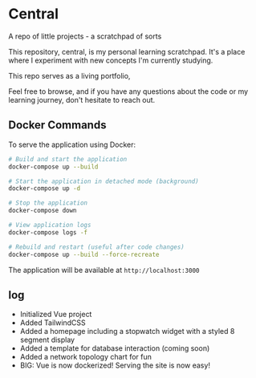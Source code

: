 # Central
A repo of little projects - a scratchpad of sorts

This repository, central, is my personal learning scratchpad. It's a place where I experiment with new concepts I'm currently studying.

This repo serves as a living portfolio, 

Feel free to browse, and if you have any questions about the code or my learning journey, don't hesitate to reach out.

## Docker Commands

To serve the application using Docker:

```bash
# Build and start the application
docker-compose up --build

# Start the application in detached mode (background)
docker-compose up -d

# Stop the application
docker-compose down

# View application logs
docker-compose logs -f

# Rebuild and restart (useful after code changes)
docker-compose up --build --force-recreate
```

The application will be available at `http://localhost:3000`

## log
- Initialized Vue project
- Added TailwindCSS
- Added a homepage including a stopwatch widget with a styled 8 segment display
- Added a template for database interaction (coming soon)
- Added a network topology chart for fun
- BIG: Vue is now dockerized! Serving the site is now easy!

